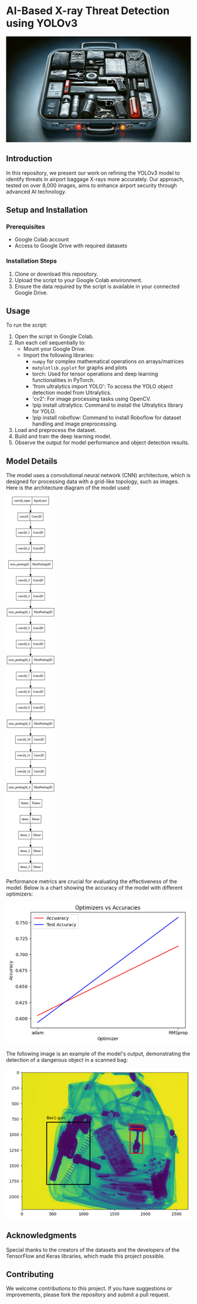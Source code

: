 # AI-Based X-ray Threat Detection using YOLOv3

![Project Cover](https://github.com/Raminasser123/ObjectDetector/blob/main/images/cover.png)

## Introduction
In this repository, we present our work on refining the YOLOv3 model to identify threats in airport baggage X-rays more accurately. Our approach, tested on over 8,000 images, aims to enhance airport security through advanced AI technology.



## Setup and Installation
### Prerequisites
- Google Colab account
- Access to Google Drive with required datasets

### Installation Steps
1. Clone or download this repository.
2. Upload the script to your Google Colab environment.
3. Ensure the data required by the script is available in your connected Google Drive.

## Usage
To run the script:
1. Open the script in Google Colab.
2. Run each cell sequentially to:
   - Mount your Google Drive.
   - Import the following libraries:
     - `numpy` for complex mathematical operations on arrays/matrices
     - `matplotlib.pyplot` for graphs and plots
     - torch: Used for tensor operations and deep learning functionalities in PyTorch.
     - 'from ultralytics import YOLO': To access the YOLO object detection model from Ultralytics.
     - 'cv2': For image processing tasks using OpenCV.
     - !pip install ultralytics: Command to install the Ultralytics library for YOLO.
     - !pip install roboflow: Command to install Roboflow for dataset handling and image preprocessing.
3. Load and preprocess the dataset.
4. Build and train the deep learning model.
5. Observe the output for model performance and object detection results.

## Model Details
The model uses a convolutional neural network (CNN) architecture, which is designed for processing data with a grid-like topology, such as images. Here is the architecture diagram of the model used:

![Model Architecture](https://github.com/Raminasser123/ObjectDetector/blob/main/images/image2.png)

Performance metrics are crucial for evaluating the effectiveness of the model. Below is a chart showing the accuracy of the model with different optimizers:

![Optimizer Performance](https://github.com/Raminasser123/ObjectDetector/blob/main/images/image3.png)

The following image is an example of the model's output, demonstrating the detection of a dangerous object in a scanned bag:

![Detection Example](https://github.com/Raminasser123/ObjectDetector/blob/main/images/image.png)

## Acknowledgments
Special thanks to the creators of the datasets and the developers of the TensorFlow and Keras libraries, which made this project possible.

## Contributing
We welcome contributions to this project. If you have suggestions or improvements, please fork the repository and submit a pull request.
